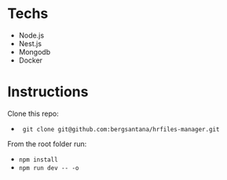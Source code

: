 # Techs
 - Node.js
 - Nest.js
 - Mongodb
 - Docker
# Instructions
Clone this repo:
- ` git clone git@github.com:bergsantana/hrfiles-manager.git`

From the root folder run:
- `npm install`
- `npm run dev -- -o`

